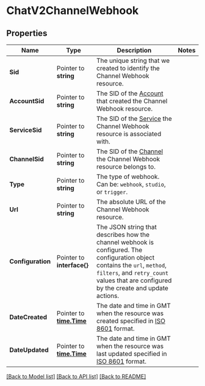 # ChatV2ChannelWebhook

## Properties

Name | Type | Description | Notes
------------ | ------------- | ------------- | -------------
**Sid** | Pointer to **string** | The unique string that we created to identify the Channel Webhook resource. |
**AccountSid** | Pointer to **string** | The SID of the [Account](https://www.twilio.com/docs/iam/api/account) that created the Channel Webhook resource. |
**ServiceSid** | Pointer to **string** | The SID of the [Service](https://www.twilio.com/docs/chat/rest/service-resource) the Channel Webhook resource is associated with. |
**ChannelSid** | Pointer to **string** | The SID of the [Channel](https://www.twilio.com/docs/chat/channels) the Channel Webhook resource belongs to. |
**Type** | Pointer to **string** | The type of webhook. Can be: `webhook`, `studio`, or `trigger`. |
**Url** | Pointer to **string** | The absolute URL of the Channel Webhook resource. |
**Configuration** | Pointer to **interface{}** | The JSON string that describes how the channel webhook is configured. The configuration object contains the `url`, `method`, `filters`, and `retry_count` values that are configured by the create and update actions. |
**DateCreated** | Pointer to [**time.Time**](time.Time.md) | The date and time in GMT when the resource was created specified in [ISO 8601](https://en.wikipedia.org/wiki/ISO_8601) format. |
**DateUpdated** | Pointer to [**time.Time**](time.Time.md) | The date and time in GMT when the resource was last updated specified in [ISO 8601](https://en.wikipedia.org/wiki/ISO_8601) format. |

[[Back to Model list]](../README.md#documentation-for-models) [[Back to API list]](../README.md#documentation-for-api-endpoints) [[Back to README]](../README.md)


